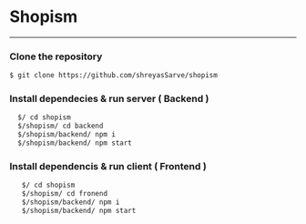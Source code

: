# Shopism
---
### Clone the repository 
```bash
$ git clone https://github.com/shreyasSarve/shopism
```
### Install dependecies & run server ( Backend )
```bash
  $/ cd shopism
  $/shopism/ cd backend
  $/shopism/backend/ npm i
  $/shopism/backend/ npm start
```
### Install dependencis & run client ( Frontend )
```bash
   $/ cd shopism
   $/shopism/ cd fronend
   $/shopism/backend/ npm i
   $/shopism/backend/ npm start
```
